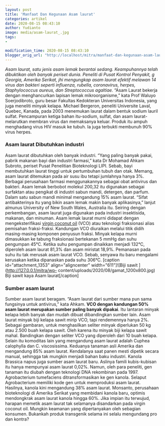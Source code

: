 ```yaml
---
layout: post
title: 'Manfaat Dan Kegunaan Asam laurat'
categories: artikel
date: 2020-08-15 08:43:10
author: Yudianto
image: media/asam-laurat_.jpg
tags:
- 

modification_time: 2020-08-15 08:43:10
blogger_orig_url: "http://localhost/mitra/manfaat-dan-kegunaan-asam-laurat.html"
---
```


_Asam laurat, satu jenis asam lemak berantai sedang. Keampuhannya telah
dibuktikan oleh banyak periset dunia. Peneliti di Pusat Kontrol Penyakit, g
Georgia, Amerika Serikat, jhi mengungkap asam laurat efektif melawan 14 virus
dan bakteri seperti influenza, rubella, coronavirus, herpes, Staphylococcus
aureus, dan Streptococcus agaltiae._ “Asam Laurat bekerja dengan menghancurkan
lapisan lemak mikroorganisme,” kata Prof Waluyo Soerjodibroto, guru besar
Fakultas Kedokteran Universitas Indonesia, yang juga meneliti minyak kelapa.
Michael Bergeron, peneliti Universite Laval, Quebec, Kanada, pada 2003
menemukan laurat dalam bentuk sodium lauril sulfat. Pencampuran ketiga bahan
itu-sodium, sulfat, dan asam laurat-melarutkan membran virus dan memaksanya
keluar. Produk itu ampuh menghadang virus HIV masuk ke tubuh. Ia juga terbukti
membunuh 90% virus herpes.

### Asam laurat Dibutuhkan industri

Asam laurat dibutuhkan oleh banyak industri. “Yang paling banyak pakai, pabrik
makanan bayi dan industri farmasi,” kata Dr Mohamad Ahkam Subroto, periset
Pusat Penelitian Bioteknologi LIPI. Sebab, bayi membutuhkan laurat tinggi
untuk pertumbuhan tubuh dan otak. Memang, asam laurat ditemukan pada air susu
ibu tetapi jumlahnya hanya 3%. Berbagai perusahaan farmasi menggunakannya
sebagai obat antivirus dan bakteri. Asam lemak berbobot molekul 200,32 itu
digunakan sebagai surfaktan atau pengikat di industri sabun mandi, detergen,
dan parfum. Dalam satu sabun mandi minimal mengandung 15% asam laurat. “Sifat
antibakterinya itu yang bikin asam lemak makin banyak aplikasinya,” lanjut
almunus University of New South Wales, Australia itu. Seiring dengan
perkembangan, asam laurat juga digunakan pada industri insektisida, makanan,
dan minuman. Asam lemak laurat murni didapat dengan mengeksterifikasi [virgin
coconut oil](http://127.0.0.1/mitra/manfaat-virgin-coconut-oil-untuk.html)
(VCO) atau teknologi fraksionasi alias pemisahan fraksi-fraksi. Kandungan VCO
diuraikan melalui titik didih masing-masing komponen penyusun fraksi. Minyak
kelapa murni dimasukkan ke tabung fraksionasi bertekanan 5 mmHg dan suhu
pengumpan 45°C. Ketika suhu pengumpan dinaikkan menjadi 132°C, diperoleh asam
laurat 81,3% dan asam miristat 18,9%. Pemanasan pada suhu itu tak merusak asam
laurat VCO. Sebab, senyawa itu baru mengalami kerusakan ketika dipanaskan pada
suhu 306°C. [caption id="attachment_1353" align="aligncenter"
width="611"]![Biji sawit ](http://127.0.0.1/mitra/wp-
content/uploads/2020/08/gamat_1200x800.jpg) Biji sawit kaya Asam
laurat[/caption]

### Sumber asam laurat

Sumber asam laurat beragam. “Asam laurat dari sumber mana pun sama fungsinya
untuk antivirus,” kata Ahkam. **VCO dengan kandungan 50% asam laurat merupakan
sumber paling banyak dipakai**. Itu lantaran minyak kelapa lebih banyak dan
mudah dibuat dibandingkan sumber lain. Asam laurat minyak biji kelapa sawit
mirip VCO, tapi rendemennya hanya 2%. Sebagai gambaran, untuk menghasilkan
seliter minyak diperlukan 50 kg atau 2.500 buah kelapa sawit. Oleh karena itu
minyak biji kelapa sawit mahal. Bandingkan dengan seliter VCO yang diperoleh
dari 10 buah kelapa. Selain itu komoditas lain yang mengandung asam laurat
adalah Cuphea calophylla dan C. viscosissima. Keduanya tanaman asli Amerika
dan mengandung 85% asam laurat. Kendalanya saat panen mesti dipetik secara
manual, sehingga tak mungkin menjadi bahan baku industri. Kanola Brassica
napus juga sumber asam laurat baru. Aslinya famili kubis-kubisan itu hanya
mempunyai asam laurat 0,02%. Namun, oleh para peneliti, gen tanaman itu diubah
dengan teknologi DNA rekombinan pada 1997. Agrobacterium tumefaciens
ditransformasikan ke gen kanola. Selaput Agrobacterium memiliki kode gen untuk
memproduksi asam laurat. Hasilnya, kanola kini mengandung 38% asam laurat.
Monsanto, perusahaan bioteknologi di Amerika Serikat yang membidani kanola
baru, optimis mendongkrak asam laurat kanola hingga 60%. Jika impian itu
terwujud, harapan memetik asam laurat tak selamanya disandarkan pada virgin
coconut oil. Mungkin keamanan yang dipertanyakan oleh sebagian konsumen.
Bukankah produk transgenik selama ini selalu mengundang pro dan kontra?


